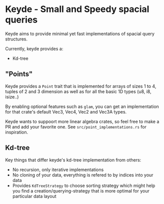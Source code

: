 
# Keyde - Small and Speedy spacial queries
Keyde aims to provide minimal yet fast implementations of spacial query structures.

Currently, keyde provides a:
  - Kd-tree

## "Points"
Keyde provides a `Point` trait that is implemented for arrays of sizes 1 to 4,
tuples of 2 and 3 dimension as well as for all the basic 1D types (u8, i8, isize..)

By enabling optional features such as `glam`, you can get an implementation for that crate's
default Vec3, Vec4, Vec2 and Vec3A types.

Keyde wants to suppoort more linear algebra crates, so feel free to make a PR and add your favorite one.
See `src/point_implementations.rs` for inspiration.

## Kd-tree
Key things that differ keyde's kd-tree implementation from others:
  - No recursion, only iterative implementations
  - No cloning of your data, everything is refered to by indices into your data
  - Provides `KdTreeStrategy` to choose sorting strategy which might help you find a
    creation/querying-strategy that is more optimal for your particular data layout
